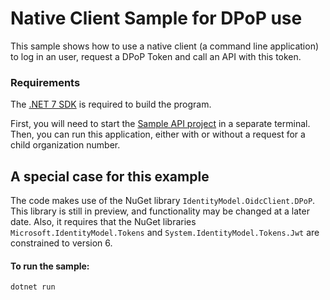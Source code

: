 # Native Client Sample for DPoP use

This sample shows how to use a native client (a command line application) to log in an user, 
request a DPoP Token and call an API with this token.

### Requirements

The [.NET 7 SDK](https://dotnet.microsoft.com/en-us/download/dotnet/7.0) is required to build the program.


First, you will need to start the [Sample API project](../../SampleAPI/README.md) in a separate terminal. 
Then, you can run this application, either with or without a request for a
child organization number. 

## A special case for this example

The code makes use of the NuGet library `IdentityModel.OidcClient.DPoP`. This library is still in 
preview, and functionality may be changed at a later date. Also, it requires that the
NuGet libraries `Microsoft.IdentityModel.Tokens` and `System.IdentityModel.Tokens.Jwt` are constrained
to version 6.


#### To run the sample:
```
dotnet run
```

